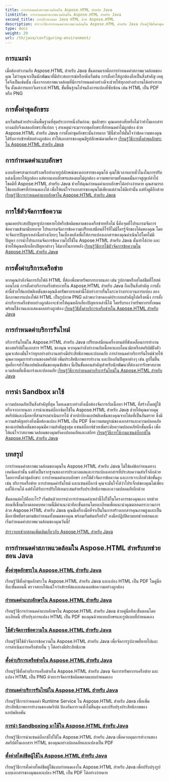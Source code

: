 ```yaml
---
title: การกำหนดค่าสภาพแวดล้อมใน Aspose.HTML สำหรับ Java
linktitle: การกำหนดค่าสภาพแวดล้อมใน Aspose.HTML สำหรับ Java
second_title: การประมวลผล Java HTML ด้วย Aspose.HTML
description: สำรวจวิธีการกำหนดค่าสภาพแวดล้อมใน Aspose.HTML สำหรับ Java เรียนรู้วิธีตั้งค่าชุดอักขระ กำหนดค่าแบบอักษร และใช้ตัวจัดการข้อความอย่างมีประสิทธิภาพ
type: docs
weight: 29
url: /th/java/configuring-environment/
---
```

## การแนะนำ

เมื่อต้องทำงานกับ Aspose.HTML สำหรับ Java ขั้นตอนแรกคือการกำหนดค่าสภาพแวดล้อมของคุณ ไม่ว่าคุณจะเป็นนักพัฒนาที่มีประสบการณ์หรือเพิ่งเริ่มต้น การตั้งค่าให้ถูกต้องถือเป็นสิ่งสำคัญ เหตุใดจึงเป็นเช่นนั้น เนื่องจากสภาพแวดล้อมที่มีการกำหนดค่าอย่างดีจะช่วยให้ทุกอย่างทำงานได้อย่างราบรื่น ตั้งแต่การแยกวิเคราะห์ HTML ขั้นพื้นฐานไปจนถึงการแปลงที่ซับซ้อน เช่น HTML เป็น PDF หรือ PNG

## การตั้งค่าชุดอักขระ

มาเริ่มต้นด้วยประเด็นพื้นฐานที่สุดประการหนึ่งกันก่อน: ชุดอักขระ คุณเคยสงสัยหรือไม่ว่าทำไมเอกสารบางฉบับจึงแสดงอักขระที่แปลก ๆ สาเหตุน่าจะมาจากชุดอักขระที่กำหนดค่าไม่ถูกต้อง ด้วย Aspose.HTML สำหรับ Java การตั้งค่าชุดอักขระนั้นง่ายมาก วิธีนี้ช่วยให้มั่นใจว่าข้อความของคุณได้รับการเข้ารหัสอย่างถูกต้อง ทำให้เอกสารของคุณมีรูปลักษณ์ตามที่ควร
[เรียนรู้วิธีการตั้งค่าชุดอักขระใน Aspose.HTML สำหรับ Java](./set-character-set/)

## การกำหนดค่าแบบอักษร

แบบอักษรสามารถสร้างหรือทำลายรูปลักษณ์ของเอกสารของคุณได้ คุณใช้เวลาหลายชั่วโมงในการปรับแต่งเนื้อหาให้ถูกต้อง แต่หากแบบอักษรแสดงผลไม่ถูกต้อง ความพยายามทั้งหมดนั้นอาจสูญเปล่าไป โชคดีที่ Aspose.HTML สำหรับ Java ช่วยให้คุณกำหนดค่าแบบอักษรได้อย่างง่ายดาย คุณสามารถใช้แบบอักษรที่กำหนดเองได้ เพื่อให้แน่ใจว่าเอกสารของคุณไม่เพียงแต่อ่านได้ดีเท่านั้น แต่ยังดูดีอีกด้วย
[เรียนรู้วิธีการกำหนดค่าแบบอักษรใน Aspose.HTML สำหรับ Java](./configure-fonts/)

## การใช้ตัวจัดการข้อความ

คุณเคยประสบปัญหารูปภาพหายไปหรือข้อผิดพลาดของเครือข่ายหรือไม่ นี่คือจุดที่โปรแกรมจัดการข้อความเข้ามามีบทบาท โปรแกรมจัดการข้อความเปรียบเสมือนฮีโร่ที่ไม่มีใครรู้จักของโค้ดของคุณ โดยจะจัดการปัญหาเหล่านี้อย่างเงียบๆ ในเบื้องหลังเพื่อให้การแปลงเอกสารของคุณดำเนินไปโดยไม่มีปัญหา การนำโปรแกรมจัดการข้อความไปใช้ใน Aspose.HTML สำหรับ Java นั้นทำได้ง่าย และช่วยให้คุณหลีกเลี่ยงปัญหาต่างๆ ได้มากในภายหลัง
[เรียนรู้วิธีการใช้ตัวจัดการข้อความใน Aspose.HTML สำหรับ Java](./use-message-handlers/)

## การตั้งค่าบริการเครือข่าย

หากคุณกำลังจัดการกับไฟล์ HTML ที่ต้องพึ่งพาทรัพยากรภายนอก เช่น รูปภาพหรือสไตล์ชีตที่โฮสต์ออนไลน์ การตั้งค่าบริการเครือข่ายภายใน Aspose.HTML สำหรับ Java ถือเป็นสิ่งสำคัญ การตั้งค่านี้ช่วยให้แอปพลิเคชันของคุณดึงทรัพยากรเหล่านี้ได้อย่างราบรื่นในระหว่างกระบวนการแปลง ลองนึกภาพการแปลงไฟล์ HTML เป็นรูปภาพ PNG แล้วพบว่าขาดองค์ประกอบสำคัญไปครึ่งหนึ่ง การตั้งค่าบริการเครือข่ายอย่างถูกต้องจะช่วยให้คุณหลีกเลี่ยงปัญหาเหล่านี้ได้ โดยรับรองว่าทรัพยากรทั้งหมดพร้อมใช้งานและแสดงผลอย่างถูกต้อง
[เรียนรู้วิธีตั้งค่าบริการเครือข่ายใน Aspose.HTML สำหรับ Java](./setup-network-service/)

## การกำหนดค่าบริการรันไทม์

บริการรันไทม์ใน Aspose.HTML สำหรับ Java เปรียบเสมือนเครื่องยนต์ที่ขับเคลื่อนการทำงานของสคริปต์ในเอกสาร HTML ของคุณ หากคุณกำลังทำงานกับเนื้อหาแบบไดนามิกหรือสคริปต์ฝังตัว คุณจะต้องมั่นใจว่าทุกอย่างทำงานอย่างมีประสิทธิภาพและปลอดภัย การกำหนดค่าบริการรันไทม์ช่วยให้คุณควบคุมการทำงานของสคริปต์ เพิ่มประสิทธิภาพการทำงาน และป้องกันปัญหาต่างๆ เช่น ลูปไม่สิ้นสุดที่อาจทำให้แอปพลิเคชันของคุณขัดข้อง นี่เป็นขั้นตอนสำคัญสำหรับนักพัฒนาที่ต้องการรักษาสภาพแวดล้อมที่แข็งแกร่งและปลอดภัย
[เรียนรู้วิธีการกำหนดค่าบริการรันไทม์ใน Aspose.HTML สำหรับ Java](./configure-runtime-service/)

## การนำ Sandbox มาใช้

ความปลอดภัยเป็นสิ่งสำคัญที่สุด โดยเฉพาะอย่างยิ่งเมื่อต้องจัดการกับเนื้อหา HTML ที่สร้างโดยผู้ใช้หรือจากภายนอก การนำแซนด์บ็อกซ์มาใช้ใน Aspose.HTML สำหรับ Java ช่วยให้คุณควบคุมสคริปต์และเนื้อหาที่สามารถดำเนินการได้ ช่วยปกป้องแอปพลิเคชันของคุณจากโค้ดที่เป็นอันตราย ซึ่งมีความสำคัญอย่างยิ่งเมื่อต้องแปลง HTML เป็น PDF ซึ่งความสมบูรณ์ของเอกสารและความปลอดภัยของแอปพลิเคชันของคุณมีความสำคัญสูงสุด แซนด์บ็อกซ์ช่วยเพิ่มระดับความปลอดภัยอีกชั้นหนึ่ง เพื่อให้แน่ใจว่าสภาพแวดล้อมของคุณยังคงปลอดภัยและเสถียร
[เรียนรู้วิธีการใช้งานแซนด์บ็อกซ์ใน Aspose.HTML สำหรับ Java](./implement-sandboxing/)


## บทสรุป

การกำหนดค่าสภาพแวดล้อมของคุณใน Aspose.HTML สำหรับ Java ไม่ใช่แค่ข้อกำหนดทางเทคนิคเท่านั้น แต่ยังเป็นรากฐานของการประมวลผลและการแปลงเอกสารที่ประสบความสำเร็จอีกด้วย โดยการตั้งค่าชุดอักขระ การกำหนดค่าแบบอักษร การใช้ตัวจัดการข้อความ และการเจาะลึกหัวข้อขั้นสูง เช่น บริการเครือข่าย การกำหนดค่ารันไทม์ และแซนด์บ็อกซ์ คุณจะมั่นใจได้ว่าโปรเจ็กต์ของคุณไม่เพียงแต่ใช้งานได้ แต่ยังได้รับการปรับให้เหมาะสมสำหรับประสิทธิภาพและความปลอดภัยอีกด้วย

ขั้นตอนต่อไปคืออะไร? เริ่มต้นด้วยการนำการกำหนดค่าเหล่านี้ไปใช้ในโครงการของคุณเอง บทช่วยสอนที่เชื่อมโยงตลอดบทความนี้มีคำแนะนำทีละขั้นตอนโดยละเอียดเพื่อแนะนำคุณตลอดกระบวนการ ด้วย Aspose.HTML สำหรับ Java คุณมีเครื่องมือที่จำเป็นในการสร้างเอกสารคุณภาพสูงและเป็นมืออาชีพที่ตรงตามข้อกำหนดทั้งหมดของคุณ พร้อมเริ่มต้นหรือยัง? ลงมือปฏิบัติตามบทช่วยสอนและเริ่มกำหนดค่าสภาพแวดล้อมของคุณวันนี้!

[สำรวจบทช่วยสอนเพิ่มเติมเกี่ยวกับ Aspose.HTML สำหรับ Java](https://reference.aspose.com/words/net/)

## การกำหนดค่าสภาพแวดล้อมใน Aspose.HTML สำหรับบทช่วยสอน Java
### [ตั้งค่าชุดอักขระใน Aspose.HTML สำหรับ Java](./set-character-set/)
เรียนรู้วิธีตั้งค่าชุดอักขระใน Aspose.HTML สำหรับ Java และแปลง HTML เป็น PDF ในคู่มือทีละขั้นตอนนี้ ตรวจสอบให้แน่ใจว่าเข้ารหัสและแสดงผลข้อความอย่างถูกต้อง
### [กำหนดค่าแบบอักษรใน Aspose.HTML สำหรับ Java](./configure-fonts/)
เรียนรู้วิธีการกำหนดค่าแบบอักษรใน Aspose.HTML สำหรับ Java ด้วยคู่มือทีละขั้นตอนโดยละเอียดนี้ ปรับปรุงการแปลง HTML เป็น PDF ของคุณด้วยแบบอักษรและรูปแบบที่กำหนดเอง
### [ใช้ตัวจัดการข้อความใน Aspose.HTML สำหรับ Java](./use-message-handlers/)
เรียนรู้วิธีใช้ตัวจัดการข้อความใน Aspose.HTML สำหรับ Java เพื่อจัดการรูปภาพที่หายไปและการดำเนินการเครือข่ายอื่น ๆ ได้อย่างมีประสิทธิภาพ
### [ตั้งค่าบริการเครือข่ายใน Aspose.HTML สำหรับ Java](./setup-network-service/)
เรียนรู้วิธีตั้งค่าบริการเครือข่ายใน Aspose.HTML สำหรับ Java จัดการทรัพยากรเครือข่าย และแปลง HTML เป็น PNG ด้วยการจัดการข้อผิดพลาดแบบกำหนดเอง
### [กำหนดค่าบริการรันไทม์ใน Aspose.HTML สำหรับ Java](./configure-runtime-service/)
เรียนรู้วิธีการกำหนดค่า Runtime Service ใน Aspose.HTML สำหรับ Java เพื่อเพิ่มประสิทธิภาพการทำงานของสคริปต์ ป้องกันการวนซ้ำไม่สิ้นสุด และปรับปรุงประสิทธิภาพของแอปพลิเคชัน
### [การนำ Sandboxing มาใช้ใน Aspose.HTML สำหรับ Java](./implement-sandboxing/)
เรียนรู้วิธีการนำแซนด์บ็อกซ์ไปใช้ใน Aspose.HTML สำหรับ Java เพื่อควบคุมการทำงานของสคริปต์ในเอกสาร HTML ของคุณอย่างปลอดภัยและแปลงเป็น PDF
### [ตั้งค่าสไตล์ชีตผู้ใช้ใน Aspose.HTML สำหรับ Java](./set-user-style-sheet/)
เรียนรู้วิธีการตั้งค่าสไตล์ชีตผู้ใช้แบบกำหนดเองใน Aspose.HTML สำหรับ Java เพื่อปรับปรุงรูปแบบเอกสารของคุณและแปลง HTML เป็น PDF ได้อย่างง่ายดาย